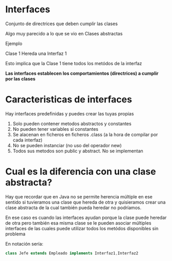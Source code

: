 # Interfaces

Conjunto de directrices que deben cumplir las clases

Algo muy parecido a lo que se vio en Clases abstractas

Ejemplo

Clase 1 Hereda una Interfaz 1

Esto implica que la Clase 1 tiene todos los metódos de la interfaz

**Las interfaces establecen los comportamientos (directrices) a cumplir por las clases**

# Caracteristicas de interfaces

Hay interfaces predefinidas y puedes crear las tuyas propias

1. Solo pueden contener metodos abstractos y constantes
2. No pueden tener variables si constantes
3. Se alacenan en ficheros en ficheros .class (a la hora de compilar por cada interfaz)
4. No se pueden instanciar (no uso del operador new)
5. Todos sus metodos son public y abstract. No se implementan

# Cual es la diferencia con una clase abstracta?

Hay que recordar que en Java no se permite herencia múltiple en ese sentido si tuvieramos una clase que hereda de otra y quisieramos crear una clase abstracta de la cual también pueda heredar no podríamos.

En ese caso es cuando las interfaces ayudan porque la clase puede heredar de otra pero también esa misma clase se le pueden asociar múltiples interfaces de las cuales puede utilizar todos los metódos disponibles sin problema

En notación sería:

```java
class Jefe extends Empleado implements Interfaz1,Interfaz2
```
